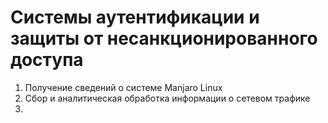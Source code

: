 # Системы аутентификации и защиты от несанкционированного доступа

1. Получение сведений о системе Manjaro Linux
2. Сбор и аналитическая обработка информации о сетевом трафике
3. 
